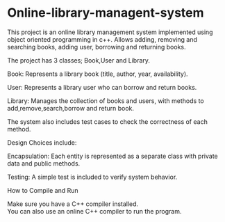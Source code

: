 # Online-library-managent-system

This project is an online library management system implemented using object oriented programming in c++.
Allows adding, removing and searching books, adding user, borrowing and returning books.

The project has 3 classes; Book,User and Library.

  Book: Represents a library book (title, author, year, availability). 
  
  User: Represents a library user who can borrow and return books.
  
  Library: Manages the collection of books and users, with methods to add,remove,search,borrow and              return book.
  
The system also includes test cases to check the correctness of each method.

Design Choices include:

  Encapsulation: Each entity is represented as a separate class with private data and public                        methods.
  
  Testing: A simple test is included to verify system behavior. 
  
How to Compile and Run

Make sure you have a C++ compiler installed.  
You can also use an online C++ compiler to run the program.

